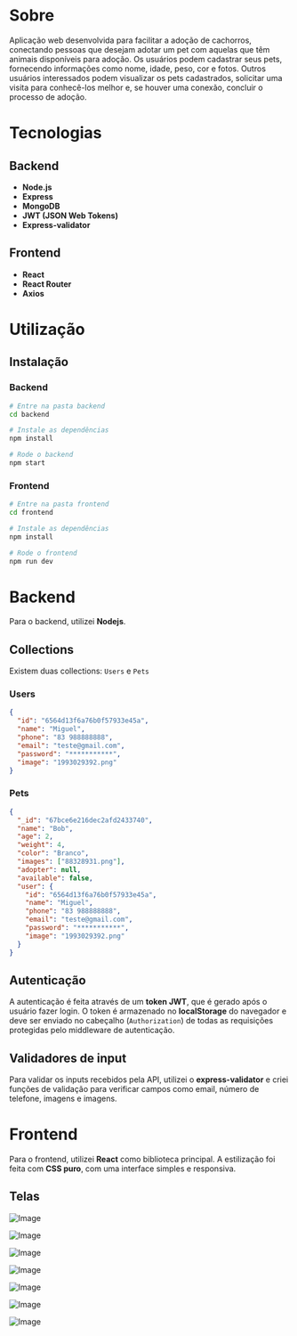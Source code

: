 # Sobre

Aplicação web desenvolvida para facilitar a adoção de cachorros, conectando pessoas que desejam adotar um pet com aquelas que têm animais disponíveis para adoção. Os usuários podem cadastrar seus pets, fornecendo informações como nome, idade, peso, cor e fotos. Outros usuários interessados podem visualizar os pets cadastrados, solicitar uma visita para conhecê-los melhor e, se houver uma conexão, concluir o processo de adoção.

# Tecnologias

## Backend
- **Node.js**
- **Express**
- **MongoDB**
- **JWT (JSON Web Tokens)** 
- **Express-validator**


## Frontend
- **React** 
- **React Router**
- **Axios**
# Utilização

## Instalação

### Backend

```bash
# Entre na pasta backend
cd backend

# Instale as dependências
npm install

# Rode o backend
npm start
```

### Frontend

```bash
# Entre na pasta frontend
cd frontend

# Instale as dependências
npm install

# Rode o frontend
npm run dev
```

# Backend

Para o backend, utilizei **Nodejs**.

## Collections

Existem duas collections: ``Users`` e ``Pets``

### Users

```json
{
  "id": "6564d13f6a76b0f57933e45a",
  "name": "Miguel",
  "phone": "83 988888888",
  "email": "teste@gmail.com",
  "password": "***********",
  "image": "1993029392.png"
}
```

### Pets

```json
{
  "_id": "67bce6e216dec2afd2433740",
  "name": "Bob",
  "age": 2,
  "weight": 4,
  "color": "Branco",
  "images": ["88328931.png"],
  "adopter": null, 
  "available": false,
  "user": {
    "id": "6564d13f6a76b0f57933e45a",
    "name": "Miguel",
    "phone": "83 988888888",
    "email": "teste@gmail.com",
    "password": "***********",
    "image": "1993029392.png"
  }
}
```

## Autenticação
A autenticação é feita através de um **token JWT**, que é gerado após o usuário fazer login. O token é armazenado no **localStorage** do navegador e deve ser enviado no cabeçalho (`Authorization`) de todas as requisições protegidas pelo middleware de autenticação.

## Validadores de input
Para validar os inputs recebidos pela API, utilizei o **express-validator** e criei funções de validação para verificar campos como email, número de telefone, imagens e imagens.

# Frontend

Para o frontend, utilizei **React** como biblioteca principal. A estilização foi feita com **CSS puro**, com uma interface simples e responsiva.


## Telas

![Image](https://github.com/user-attachments/assets/e463a7dc-ddc5-4513-88df-caf62727b8c7)

![Image](https://github.com/user-attachments/assets/910d3fee-2897-4777-98ac-0e732f74f7bd)

![Image](https://github.com/user-attachments/assets/9aa324f0-f50a-4989-8387-291e5a7b23e5)

![Image](https://github.com/user-attachments/assets/468eb1a9-56d0-4fa5-aa22-c895d154651f)

![Image](https://github.com/user-attachments/assets/fd63d8f2-f972-4ebb-8176-8c1688608744)

![Image](https://github.com/user-attachments/assets/05a66c58-7597-47dc-9fd0-01791b1bf70f)

![Image](https://github.com/user-attachments/assets/12217f7e-f82f-488c-b3c8-16e0eeaf9049)

